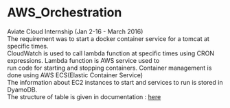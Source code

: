 # AWS_Orchestration
Aviate  Cloud Internship (Jan 2-16 - March 2016)<br>
The requirement was to start a docker container service for a tomcat at specific times.<br>
CloudWatch is used to call lambda function at specific times using CRON expressions. Lambda function is AWS service used to<br>
run code for starting and stopping containers. Container management is done using AWS ECS(Elastic Container Service)<br>
The information about EC2 instances to start and services to run is stored in DyamoDB.<br>
The structure of table is given in documentation : <a href="https://github.com/sanu11/AWS_Orchestration/blob/master/ECS.docx">here</a><br>






